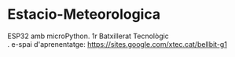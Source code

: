 # Estacio-Meteorologica
ESP32 amb microPython. 1r Batxillerat Tecnològic<br>. e-spai d'aprenentatge: https://sites.google.com/xtec.cat/bellbit-g1

